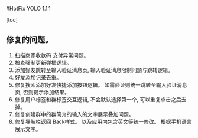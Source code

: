 #HotFix YOLO 1.1.1 

[toc]
## 修复的问题。

1. 扫描商家收款码 支付异常问题。
2. 检查强制更新弹框逻辑。
3. 添加好友跳转至输入验证消息页, 输入验证消息限制问题与跳转逻辑。
4. 好友添加记录去重。
5. 修复搜索添加好友快捷添加按钮逻辑。 如需验证则统一跳转至输入验证消息页, 否则提示添加结果。
6. 修复用户标签和群标签交互逻辑, 不会默认选择第一个, 可以重复点击之后去掉。
7. 修复创建群中的群简介的输入的文字展示叠加问题。
8. 修复导航栏返回 Back样式。 以及应用内包含英文等统一修改。 根据手机语言展示文字。



